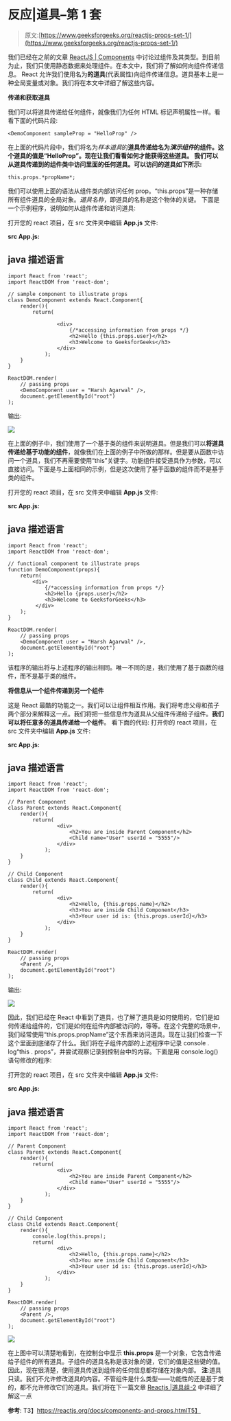 # 反应|道具–第 1 套

> 原文:[https://www.geeksforgeeks.org/reactjs-props-set-1/](https://www.geeksforgeeks.org/reactjs-props-set-1/)

我们已经在之前的文章 [ReactJS | Components](https://www.geeksforgeeks.org/reactjs-components/) 中讨论过组件及其类型。到目前为止，我们只使用静态数据来处理组件。在本文中，我们将了解如何向组件传递信息。
React 允许我们使用名为**的道具**(代表属性)向组件传递信息。道具基本上是一种全局变量或对象。我们将在本文中详细了解这些内容。

**传递和获取道具**

我们可以将道具传递给任何组件，就像我们为任何 HTML 标记声明属性一样。看看下面的代码片段:

```
<DemoComponent sampleProp = "HelloProp" />
```

在上面的代码片段中，我们将名为*样本道具*的**道具传递给名为*演示组件*的组件。这个道具的值是“HelloProp”。现在让我们看看如何才能获得这些道具。
我们可以从道具传递到的组件类中访问里面的任何道具。可以访问的道具如下所示:** 

```
this.props.*propName*;
```

我们可以使用上面的语法从组件类内部访问任何 prop。“this.props”是一种存储所有组件道具的全局对象。*道具名称*，即道具的名称是这个物体的关键。
下面是一个示例程序，说明如何从组件传递和访问道具:

打开您的 react 项目，在 src 文件夹中编辑 **App.js** 文件:

**src App.js:**

## java 描述语言

```
import React from 'react';
import ReactDOM from 'react-dom';

// sample component to illustrate props
class DemoComponent extends React.Component{
    render(){
        return(

                <div>
                    {/*accessing information from props */}
                    <h2>Hello {this.props.user}</h2>
                    <h3>Welcome to GeeksforGeeks</h3>
                </div>
            );
    }
}

ReactDOM.render(
    // passing props
    <DemoComponent user = "Harsh Agarwal" />,
    document.getElementById("root")
);
```

输出:

![](img/ce7f0581acc9ae33fd2fe4bd9799c908.png)

在上面的例子中，我们使用了一个基于类的组件来说明道具。但是我们可以**将道具传递给基于功能的组件**，就像我们在上面的例子中所做的那样。但是要从函数中访问一个道具，我们不再需要使用“this”关键字。功能组件接受道具作为参数，可以直接访问。下面是与上面相同的示例，但是这次使用了基于函数的组件而不是基于类的组件。

打开您的 react 项目，在 src 文件夹中编辑 **App.js** 文件:

**src App.js:**

## java 描述语言

```
import React from 'react';
import ReactDOM from 'react-dom';

// functional component to illustrate props
function DemoComponent(props){
    return(
        <div>
            {/*accessing information from props */}
            <h2>Hello {props.user}</h2>
            <h3>Welcome to GeeksforGeeks</h3>
         </div>
    );
}

ReactDOM.render(
    // passing props
    <DemoComponent user = "Harsh Agarwal" />,
    document.getElementById("root")
);
```

该程序的输出将与上述程序的输出相同。唯一不同的是，我们使用了基于函数的组件，而不是基于类的组件。

**将信息从一个组件传递到另一个组件**

这是 React 最酷的功能之一。我们可以让组件相互作用。我们将考虑父母和孩子两个部分来解释这一点。我们将把一些信息作为道具从父组件传递给子组件。**我们可以将任意多的道具传递给一个组件**。
看下面的代码:
打开你的 react 项目，在 src 文件夹中编辑 **App.js** 文件:

**src App.js:**

## java 描述语言

```
import React from 'react';
import ReactDOM from 'react-dom';

// Parent Component
class Parent extends React.Component{
    render(){
        return(
                <div>
                    <h2>You are inside Parent Component</h2>
                    <Child name="User" userId = "5555"/>
                </div>
            );
    }
}

// Child Component
class Child extends React.Component{
    render(){
        return(
                <div>
                    <h2>Hello, {this.props.name}</h2>
                    <h3>You are inside Child Component</h3>
                    <h3>Your user id is: {this.props.userId}</h3>
                </div>
            );
    }
}

ReactDOM.render(
    // passing props
    <Parent />,
    document.getElementById("root")
);
```

输出:

![](img/b437254a581d0da4989814a5a8e55c18.png)

因此，我们已经在 React 中看到了道具，也了解了道具是如何使用的，它们是如何传递给组件的，它们是如何在组件内部被访问的，等等。在这个完整的场景中，我们经常使用“this.props.propName”这个东西来访问道具。现在让我们检查一下这个里面到底储存了什么。我们将在子组件内部的上述程序中记录 console . log“this . props”，并尝试观察记录到控制台中的内容。下面是用 console.log()语句修改的程序:

打开您的 react 项目，在 src 文件夹中编辑 **App.js** 文件:

**src App.js:**

## java 描述语言

```
import React from 'react';
import ReactDOM from 'react-dom';

// Parent Component
class Parent extends React.Component{
    render(){
        return(
                <div>
                    <h2>You are inside Parent Component</h2>
                    <Child name="User" userId = "5555"/>
                </div>
            );
    }
}

// Child Component
class Child extends React.Component{
    render(){
        console.log(this.props);
        return(
                <div>
                    <h2>Hello, {this.props.name}</h2>
                    <h3>You are inside Child Component</h3>
                    <h3>Your user id is: {this.props.userId}</h3>
                </div>
            );
    }
}

ReactDOM.render(
    // passing props
    <Parent />,
    document.getElementById("root")
);
```

![](img/14d11395660fb52c0038c5e01f9b1dfb.png)

在上图中可以清楚地看到，在控制台中显示 **this.props** 是一个对象，它包含传递给子组件的所有道具。子组件的道具名称是该对象的键，它们的值是这些键的值。因此，现在很清楚，使用道具传送到组件的任何信息都存储在对象内部。
**注**:道具只读。我们不允许修改道具的内容。不管组件是什么类型——功能性的还是基于类的，都不允许修改它们的道具。我们将在下一篇文章 [Reactjs |道具组-2](https://www.geeksforgeeks.org/reactjs-props-set-2/) 中详细了解这一点

**参考**:
T3】https://reactjs.org/docs/components-and-props.htmlT5】